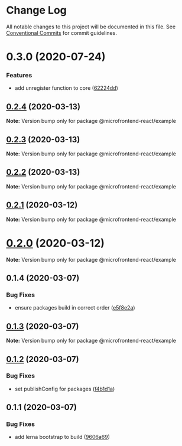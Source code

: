 # Change Log

All notable changes to this project will be documented in this file.
See [Conventional Commits](https://conventionalcommits.org) for commit guidelines.

# 0.3.0 (2020-07-24)


### Features

* add unregister function to core ([62224dd](https://github.com/microfrontend-react/microfrontend-react/commit/62224dd59e1401891630909531b2d7ec516b6acf))





## [0.2.4](https://github.com/microfrontend-react/microfrontend-react/compare/v0.2.3...v0.2.4) (2020-03-13)

**Note:** Version bump only for package @microfrontend-react/example





## [0.2.3](https://github.com/microfrontend-react/microfrontend-react/compare/v0.2.2...v0.2.3) (2020-03-13)

**Note:** Version bump only for package @microfrontend-react/example





## [0.2.2](https://github.com/microfrontend-react/microfrontend-react/compare/v0.2.1...v0.2.2) (2020-03-13)

**Note:** Version bump only for package @microfrontend-react/example





## [0.2.1](https://github.com/microfrontend-react/microfrontend-react/compare/v0.2.0...v0.2.1) (2020-03-12)

**Note:** Version bump only for package @microfrontend-react/example





# [0.2.0](https://github.com/microfrontend-react/microfrontend-react/compare/v0.1.4...v0.2.0) (2020-03-12)

**Note:** Version bump only for package @microfrontend-react/example





## 0.1.4 (2020-03-07)


### Bug Fixes

* ensure packages build in correct order ([e5f8e2a](https://github.com/microfrontend-react/microfrontend-react/commit/e5f8e2a82217ffabcb0ec0a8f48b5dc169602c3d))





## [0.1.3](https://github.com/microfrontend-react/microfrontend-react/compare/v0.1.2...v0.1.3) (2020-03-07)

**Note:** Version bump only for package @microfrontend-react/example





## [0.1.2](https://github.com/microfrontend-react/microfrontend-react/compare/v0.1.1...v0.1.2) (2020-03-07)


### Bug Fixes

* set publishConfig for packages ([f4b1d1a](https://github.com/microfrontend-react/microfrontend-react/commit/f4b1d1afa20d7a659db6ca306239d99fa151bc56))





## 0.1.1 (2020-03-07)


### Bug Fixes

* add lerna bootstrap to build ([9606a69](https://github.com/microfrontend-react/microfrontend-react/commit/9606a691b91e011d2c22fe29e9bf94ea1f98809b))
